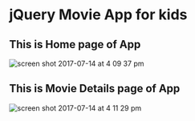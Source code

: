 # jQuery Movie App for kids
## This is Home page of App 
![screen shot 2017-07-14 at 4 09 37 pm](https://user-images.githubusercontent.com/19265196/28209224-3e59f03a-68af-11e7-91e4-1bc1c0e6f944.png)
## This is Movie Details page of App
![screen shot 2017-07-14 at 4 11 29 pm](https://user-images.githubusercontent.com/19265196/28209246-5685f906-68af-11e7-837a-2aa65fbfeb5f.png)
